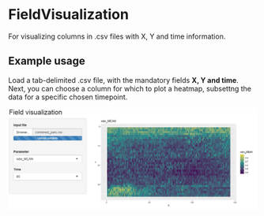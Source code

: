 # FieldVisualization
For visualizing columns in .csv files with X, Y and time information. 

## Example usage
Load a tab-delimited .csv file, with the mandatory fields **X, Y and time**. Next, you can choose a column for which to plot a heatmap, subsettng the data for a specific chosen timepoint.

![Example](/FieldVisualization/example.PNG)
